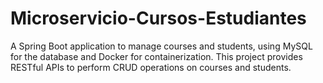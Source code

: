 # Microservicio-Cursos-Estudiantes
A Spring Boot application to manage courses and students, using MySQL for the database and Docker for containerization. This project provides RESTful APIs to perform CRUD operations on courses and students.
